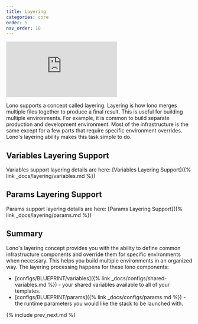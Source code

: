 ```yaml
---
title: Layering
categories: core
order: 5
nav_order: 18
---
```


<div class="video-box"><div class="video-container"><iframe src="https://www.youtube.com/embed/oE2vEEUu6qc" frameborder="0" allowfullscreen=""></iframe></div></div>

Lono supports a concept called layering.  Layering is how lono merges multiple files together to produce a final result.  This is useful for building multiple environments. For example, it is common to build separate production and development environment.  Most of the infrastructure is the same except for a few parts that require specific environment overrides.  Lono's layering ability makes this task simple to do.

## Variables Layering Support

Variables support layering details are here: [Variables Layering Support]({% link _docs/layering/variables.md %})

## Params Layering Support

Params support layering details are here: [Params Layering Support]({% link _docs/layering/params.md %})

## Summary

Lono's layering concept provides you with the ability to define common infrastructure components and override them for specific environments when necessary. This helps you build multiple environments in an organized way. The layering processing happens for these lono components:

* [configs/BLUEPRINT/variables]({% link _docs/configs/shared-variables.md %}) - your shared variables available to all of your templates.
* [configs/BLUEPRINT/params]({% link _docs/configs/params.md %}) - the runtime parameters you would like the stack to be launched with.

{% include prev_next.md %}
